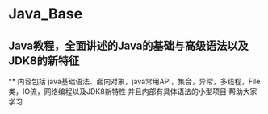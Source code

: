 # Java_Base
Java教程，全面讲述的Java的基础与高级语法以及JDK8的新特征
-----------------------------------
** 内容包括 java基础语法、面向对象，java常用API，集合，异常，多线程，File类，IO流，网络编程以及JDK8新特性
并且内部有具体语法的小型项目 帮助大家学习
